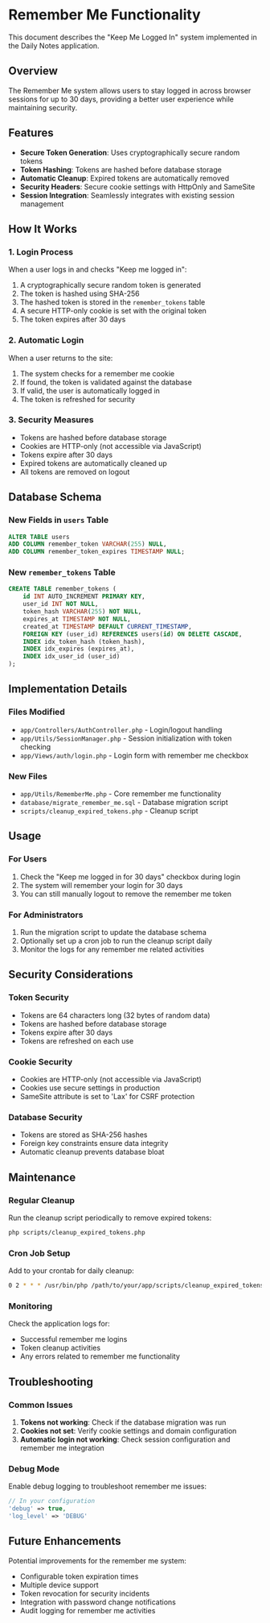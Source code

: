 # Remember Me Functionality

This document describes the "Keep Me Logged In" system implemented in the Daily Notes application.

## Overview

The Remember Me system allows users to stay logged in across browser sessions for up to 30 days, providing a better user experience while maintaining security.

## Features

- **Secure Token Generation**: Uses cryptographically secure random tokens
- **Token Hashing**: Tokens are hashed before database storage
- **Automatic Cleanup**: Expired tokens are automatically removed
- **Security Headers**: Secure cookie settings with HttpOnly and SameSite
- **Session Integration**: Seamlessly integrates with existing session management

## How It Works

### 1. Login Process
When a user logs in and checks "Keep me logged in":
1. A cryptographically secure random token is generated
2. The token is hashed using SHA-256
3. The hashed token is stored in the `remember_tokens` table
4. A secure HTTP-only cookie is set with the original token
5. The token expires after 30 days

### 2. Automatic Login
When a user returns to the site:
1. The system checks for a remember me cookie
2. If found, the token is validated against the database
3. If valid, the user is automatically logged in
4. The token is refreshed for security

### 3. Security Measures
- Tokens are hashed before database storage
- Cookies are HTTP-only (not accessible via JavaScript)
- Tokens expire after 30 days
- Expired tokens are automatically cleaned up
- All tokens are removed on logout

## Database Schema

### New Fields in `users` Table
```sql
ALTER TABLE users 
ADD COLUMN remember_token VARCHAR(255) NULL,
ADD COLUMN remember_token_expires TIMESTAMP NULL;
```

### New `remember_tokens` Table
```sql
CREATE TABLE remember_tokens (
    id INT AUTO_INCREMENT PRIMARY KEY,
    user_id INT NOT NULL,
    token_hash VARCHAR(255) NOT NULL,
    expires_at TIMESTAMP NOT NULL,
    created_at TIMESTAMP DEFAULT CURRENT_TIMESTAMP,
    FOREIGN KEY (user_id) REFERENCES users(id) ON DELETE CASCADE,
    INDEX idx_token_hash (token_hash),
    INDEX idx_expires (expires_at),
    INDEX idx_user_id (user_id)
);
```

## Implementation Details

### Files Modified
- `app/Controllers/AuthController.php` - Login/logout handling
- `app/Utils/SessionManager.php` - Session initialization with token checking
- `app/Views/auth/login.php` - Login form with remember me checkbox

### New Files
- `app/Utils/RememberMe.php` - Core remember me functionality
- `database/migrate_remember_me.sql` - Database migration script
- `scripts/cleanup_expired_tokens.php` - Cleanup script

## Usage

### For Users
1. Check the "Keep me logged in for 30 days" checkbox during login
2. The system will remember your login for 30 days
3. You can still manually logout to remove the remember me token

### For Administrators
1. Run the migration script to update the database schema
2. Optionally set up a cron job to run the cleanup script daily
3. Monitor the logs for any remember me related activities

## Security Considerations

### Token Security
- Tokens are 64 characters long (32 bytes of random data)
- Tokens are hashed before database storage
- Tokens expire after 30 days
- Tokens are refreshed on each use

### Cookie Security
- Cookies are HTTP-only (not accessible via JavaScript)
- Cookies use secure settings in production
- SameSite attribute is set to 'Lax' for CSRF protection

### Database Security
- Tokens are stored as SHA-256 hashes
- Foreign key constraints ensure data integrity
- Automatic cleanup prevents database bloat

## Maintenance

### Regular Cleanup
Run the cleanup script periodically to remove expired tokens:
```bash
php scripts/cleanup_expired_tokens.php
```

### Cron Job Setup
Add to your crontab for daily cleanup:
```bash
0 2 * * * /usr/bin/php /path/to/your/app/scripts/cleanup_expired_tokens.php
```

### Monitoring
Check the application logs for:
- Successful remember me logins
- Token cleanup activities
- Any errors related to remember me functionality

## Troubleshooting

### Common Issues
1. **Tokens not working**: Check if the database migration was run
2. **Cookies not set**: Verify cookie settings and domain configuration
3. **Automatic login not working**: Check session configuration and remember me integration

### Debug Mode
Enable debug logging to troubleshoot remember me issues:
```php
// In your configuration
'debug' => true,
'log_level' => 'DEBUG'
```

## Future Enhancements

Potential improvements for the remember me system:
- Configurable token expiration times
- Multiple device support
- Token revocation for security incidents
- Integration with password change notifications
- Audit logging for remember me activities

